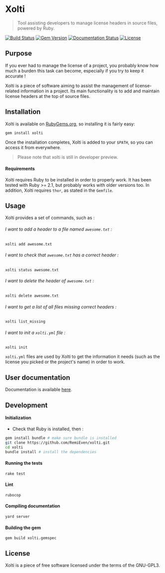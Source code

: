 # Xolti

> Tool assisting developers to manage license headers in source files, powered by Ruby.

[![Build Status](https://secure.travis-ci.org/RemiEven/xolti.svg?branch=master)](http://travis-ci.org/RemiEven/xolti)
[![Gem Version](https://badge.fury.io/rb/xolti.svg)](https://badge.fury.io/rb/xolti)
[![Documentation Status](http://readthedocs.org/projects/xolti/badge/?version=latest)](http://xolti.readthedocs.io/en/latest/)
[![License](https://img.shields.io/badge/license-GPL3-19c6ff.svg)](http://www.gnu.org/licenses/gpl-3.0.en.html)

## Purpose

If you ever had to manage the license of a project, you probably know how much a burden this task can become, especially if you try to keep it accurate !

Xolti is a piece of software aiming to assist the management of license-related information in a project. Its main functionality is to add and maintain license headers at the top of source files.

## Installation

Xolti is available on [RubyGems.org](https://rubygems.org/gems/xolti), so installing it is fairly easy:

```bash
gem install xolti
```

Once the installation completes, Xolti is added to your `$PATH`, so you can access it from everywhere.

> Please note that xolti is still in developer preview.

#### Requirements

Xolti requires Ruby to be installed in order to properly work. It has been tested with Ruby >= 2.1, but probably works with older versions too. In addition, Xolti requires `thor`, as stated in the `Gemfile`.

## Usage

Xolti provides a set of commands, such as :

###### I want to add a header to a file named `awesome.txt` :

```
xolti add awesome.txt
```

###### I want to check that `awesome.txt` has a correct header :

```
xolti status awesome.txt
```

###### I want to delete the header of `awesome.txt` :

```
xolti delete awesome.txt
```

###### I want to get a list of all files missing correct headers :

```
xolti list_missing
```

###### I want to init a `xolti.yml` file :

```
xolti init
```

`xolti.yml` files are used by Xolti to get the information it needs (such as the license you picked or the project's name) in order to work.

## User documentation

Documentation is available [here](http://xolti.readthedocs.io/en/latest/).

## Development

#### Initialization

- Check that Ruby is installed, then :

```bash
gem install bundle # make sure bundle is installed
git clone https://github.com/RemiEven/xolti.git
cd xolti
bundle install # install the dependencies
```

#### Running the tests

`rake test`

#### Lint

`rubocop`

#### Compiling documentation

`yard server`

#### Building the gem

`gem build xolti.gemspec`

## License

Xolti is a piece of free software licensed under the terms of the GNU-GPL3.
